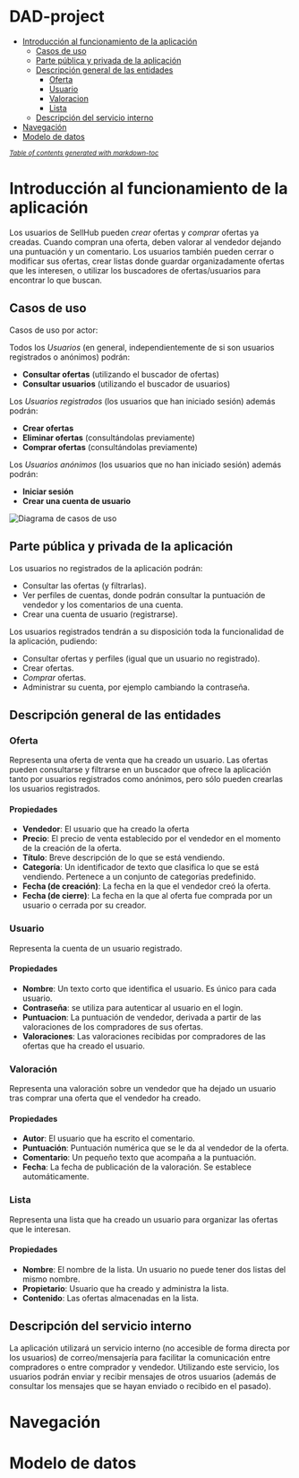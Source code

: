 # DAD-project
- [Introducción al funcionamiento de la aplicación](#introducción-al-funcionamiento-de-la-aplicación)
  * [Casos de uso](#casos-de-uso)
  * [Parte pública y privada de la aplicación](#parte-pública-y-privada-de-la-aplicación)
  * [Descripción general de las entidades](#descripción-general-de-las-entidades)
    + [Oferta](#oferta)
    + [Usuario](#usuario)
    + [Valoracion](#valoración)
    + [Lista](#lista)
  * [Descripción del servicio interno](#descripción-del-servicio-interno)
- [Navegación](#navegación)
- [Modelo de datos](#modelo-de-datos)

<small><i><a href='http://ecotrust-canada.github.io/markdown-toc/'>Table of contents generated with markdown-toc</a></i></small>


# Introducción al funcionamiento de la aplicación
Los usuarios de SellHub pueden _crear_ ofertas y _comprar_ ofertas ya creadas. Cuando compran una oferta, deben valorar al vendedor dejando una puntuación y un comentario. Los usuarios también pueden cerrar o modificar sus ofertas, crear listas donde guardar organizadamente ofertas que les interesen, o utilizar los buscadores de ofertas/usuarios para encontrar lo que buscan.

## Casos de uso
Casos de uso por actor:

Todos los _Usuarios_ (en general, independientemente de si son usuarios registrados o anónimos) podrán:
- **Consultar ofertas** (utilizando el buscador de ofertas)
- **Consultar usuarios** (utilizando el buscador de usuarios)

Los _Usuarios registrados_ (los usuarios que han iniciado sesión) además podrán:
- **Crear ofertas**
- **Eliminar ofertas** (consultándolas previamente)
- **Comprar ofertas** (consultándolas previamente)

Los _Usuarios anónimos_ (los usuarios que no han iniciado sesión) además podrán:
- **Iniciar sesión**
- **Crear una cuenta de usuario**

![Diagrama de casos de uso](https://user-images.githubusercontent.com/22685426/152697023-b3dca184-e24d-452c-8481-c2ec02035294.png)


## Parte pública y privada de la aplicación
Los usuarios no registrados de la aplicación podrán:
- Consultar las ofertas (y filtrarlas).
- Ver perfiles de cuentas, donde podrán consultar la puntuación de vendedor y los comentarios de una cuenta.
- Crear una cuenta de usuario (registrarse).

Los usuarios registrados tendrán a su disposición toda la funcionalidad de la aplicación, pudiendo:
- Consultar ofertas y perfiles (igual que un usuario no registrado).
- Crear ofertas.
- _Comprar_ ofertas.
- Administrar su cuenta, por ejemplo cambiando la contraseña.

## Descripción general de las entidades
### Oferta
Representa una oferta de venta que ha creado un usuario. Las ofertas pueden consultarse y filtrarse en un buscador que ofrece la aplicación tanto por usuarios registrados como anónimos, pero sólo pueden crearlas los usuarios registrados.
#### Propiedades
- **Vendedor**: El usuario que ha creado la oferta
- **Precio**: El precio de venta establecido por el vendedor en el momento de la creación de la oferta.
- **Título**: Breve descripción de lo que se está vendiendo.
- **Categoría**: Un identificador de texto que clasifica lo que se está vendiendo. Pertenece a un conjunto de categorías predefinido.
- **Fecha (de creación)**: La fecha en la que el vendedor creó la oferta.
- **Fecha (de cierre)**: La fecha en la que al oferta fue comprada por un usuario o cerrada por su creador.

### Usuario
Representa la cuenta de un usuario registrado.
#### Propiedades
- **Nombre**: Un texto corto que identifica el usuario. Es único para cada usuario.
- **Contraseña**: se utiliza para autenticar al usuario en el login.
- **Puntuacion**: La puntuación de vendedor, derivada a partir de las valoraciones de los compradores de sus ofertas.
- **Valoraciones**: Las valoraciones recibidas por compradores de las ofertas que ha creado el usuario.

### Valoración
Representa una valoración sobre un vendedor que ha dejado un usuario tras comprar una oferta que el vendedor ha creado.
#### Propiedades
- **Autor**: El usuario que ha escrito el comentario.
- **Puntuación**: Puntuación numérica que se le da al vendedor de la oferta.
- **Comentario**: Un pequeño texto que acompaña a la puntuación.
- **Fecha**: La fecha de publicación de la valoración. Se establece automáticamente.

### Lista
Representa una lista que ha creado un usuario para organizar las ofertas que le interesan.
#### Propiedades
- **Nombre**: El nombre de la lista. Un usuario no puede tener dos listas del mismo nombre.
- **Propietario**: Usuario que ha creado y administra la lista.
- **Contenido**: Las ofertas almacenadas en la lista.


## Descripción del servicio interno
La aplicación utilizará un servicio interno (no accesible de forma directa por los usuarios) de correo/mensajería para facilitar la comunicación entre compradores o entre comprador y vendedor. Utilizando este servicio, los usuarios podrán enviar y recibir mensajes de otros usuarios (además de consultar los mensajes que se hayan enviado o recibido en el pasado).

# Navegación

# Modelo de datos



